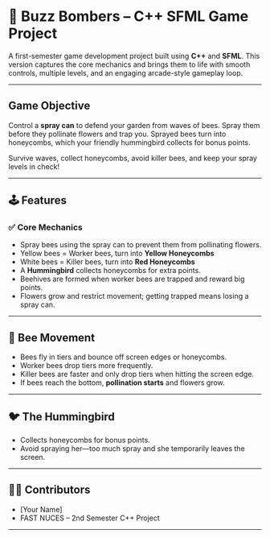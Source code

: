 # 🐝 Buzz Bombers – C++ SFML Game Project

A first-semester game development project built using **C++** and **SFML**. This version captures the core mechanics and brings them to life with smooth controls, multiple levels, and an engaging arcade-style gameplay loop.

---

## Game Objective

Control a **spray can** to defend your garden from waves of bees. Spray them before they pollinate flowers and trap you. Sprayed bees turn into honeycombs, which your friendly hummingbird collects for bonus points.

Survive waves, collect honeycombs, avoid killer bees, and keep your spray levels in check!

---

## 🕹️ Features

### ✅ Core Mechanics
- Spray bees using the spray can to prevent them from pollinating flowers.
- Yellow bees = Worker bees, turn into **Yellow Honeycombs**
- White bees = Killer bees, turn into **Red Honeycombs**
- A **Hummingbird** collects honeycombs for extra points.
- Beehives are formed when worker bees are trapped and reward big points.
- Flowers grow and restrict movement; getting trapped means losing a spray can.

---

## 🐝 Bee Movement

- Bees fly in tiers and bounce off screen edges or honeycombs.
- Worker bees drop tiers more frequently.
- Killer bees are faster and only drop tiers when hitting the screen edge.
- If bees reach the bottom, **pollination starts** and flowers grow.

---

## 🐦 The Hummingbird

- Collects honeycombs for bonus points.
- Avoid spraying her—too much spray and she temporarily leaves the screen.

---


## 👨‍💻 Contributors

- [Your Name]
- FAST NUCES – 2nd Semester C++ Project

---
